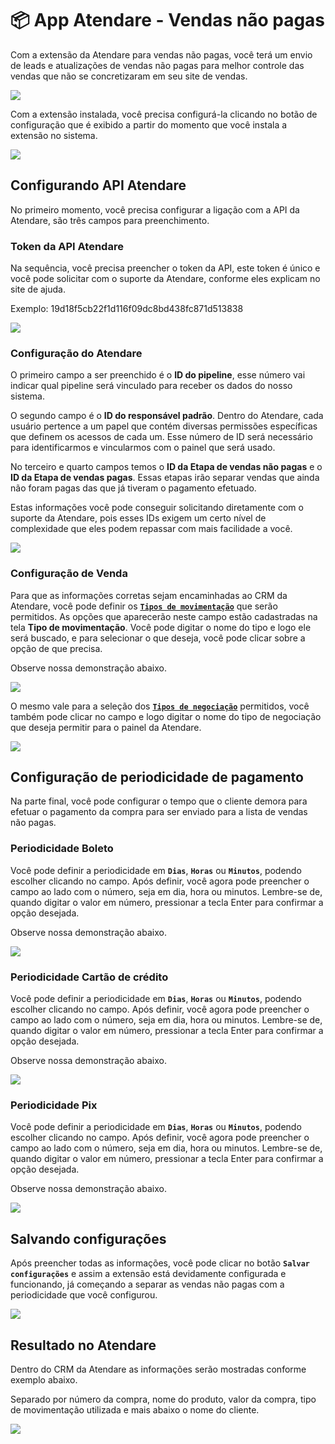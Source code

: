 # 📦 App Atendare - Vendas não pagas

Com a extensão da Atendare para vendas não pagas, você terá um envio de leads e atualizações de vendas não pagas para melhor controle das vendas que não se concretizaram em seu site de vendas.

![](/erp-v2/assets/marketplace/go_atendare_vendas_nao_pagas/tela_marketplace_go_atendare_vendas_nao_pagas_inicio.png)

Com a extensão instalada, você precisa configurá-la clicando no botão de configuração que é exibido a partir do momento que você instala a extensão no sistema.

![](/erp-v2/assets/marketplace/go_atendare_vendas_nao_pagas/tela_marketplace_go_atendare_vendas_nao_pagas_btn_config.png)

## Configurando API Atendare

No primeiro momento, você precisa configurar a ligação com a API da Atendare, são três campos para preenchimento.

### Token da API Atendare

Na sequência, você precisa preencher o token da API, este token é único e você pode solicitar com o suporte da Atendare, conforme eles explicam no site de ajuda. 

Exemplo: 19d18f5cb22f1d116f09dc8bd438fc871d513838

![](/erp-v2/assets/marketplace/go_atendare_vendas_nao_pagas/tela_marketplace_go_atendare_vendas_nao_pagas_token_api.png)

### Configuração do Atendare

O primeiro campo a ser preenchido é o **ID do pipeline**, esse número vai indicar qual pipeline será vinculado para receber os dados do nosso sistema.

O segundo campo é o **ID do responsável padrão**. Dentro do Atendare, cada usuário pertence a um papel que contém diversas permissões específicas que definem os acessos de cada um. Esse número de ID será necessário para identificarmos e vincularmos com o painel que será usado.

No terceiro e quarto campos temos o **ID da Etapa de vendas não pagas** e o **ID da Etapa de vendas pagas**. Essas etapas irão separar vendas que ainda não foram pagas das que já tiveram o pagamento efetuado. 

Estas informações você pode conseguir solicitando diretamente com o suporte da Atendare, pois esses IDs exigem um certo nível de complexidade que eles podem repassar com mais facilidade a você.

![](/erp-v2/assets/marketplace/go_atendare_vendas_nao_pagas/tela_marketplace_go_atendare_vendas_nao_pagas_config_atendare.png)

### Configuração de Venda

Para que as informações corretas sejam encaminhadas ao CRM da Atendare, você pode definir os [**`Tipos de movimentação`**](/erp-v2/funcionalidades/parametrizacoes/tipo_movimentacao.md) que serão permitidos. As opções que aparecerão neste campo estão cadastradas na tela **Tipo de movimentação**. Você pode digitar o nome do tipo e logo ele será buscado, e para selecionar o que deseja, você pode clicar sobre a opção de que precisa.

Observe nossa demonstração abaixo.

![](/erp-v2/assets/marketplace/go_atendare_vendas_nao_pagas/tela_marketplace_go_atendare_vendas_nao_pagas_config_venda_tipo_movimentacao.gif)

O mesmo vale para a seleção dos [**`Tipos de negociação`**](/erp-v2/funcionalidades/financeiro/tipos_negociacao.md) permitidos, você também pode clicar no campo e logo digitar o nome do tipo de negociação que deseja permitir para o painel da Atendare.

![](/erp-v2/assets/marketplace/go_atendare_vendas_nao_pagas/tela_marketplace_go_atendare_vendas_nao_pagas_config_venda_tipo_negociacao.gif)

## Configuração de periodicidade de pagamento

Na parte final, você pode configurar o tempo que o cliente demora para efetuar o pagamento da compra para ser enviado para a lista de vendas não pagas.

### Periodicidade Boleto

Você pode definir a periodicidade  em **`Dias`**, **`Horas`** ou **`Minutos`**, podendo escolher clicando no campo. Após definir, você agora pode preencher o campo ao lado com o número, seja em dia, hora ou minutos. Lembre-se de, quando digitar o valor em número, pressionar a tecla Enter para confirmar a opção desejada.

Observe nossa demonstração abaixo.

![](/erp-v2/assets/marketplace/go_atendare_vendas_nao_pagas/tela_marketplace_go_atendare_vendas_nao_pagas_config_boleto.gif)

### Periodicidade Cartão de crédito

Você pode definir a periodicidade  em **`Dias`**, **`Horas`** ou **`Minutos`**, podendo escolher clicando no campo. Após definir, você agora pode preencher o campo ao lado com o número, seja em dia, hora ou minutos. Lembre-se de, quando digitar o valor em número, pressionar a tecla Enter para confirmar a opção desejada.

Observe nossa demonstração abaixo.

![](/erp-v2/assets/marketplace/go_atendare_vendas_nao_pagas/tela_marketplace_go_atendare_vendas_nao_pagas_config_cartao.gif)

### Periodicidade Pix

Você pode definir a periodicidade  em **`Dias`**, **`Horas`** ou **`Minutos`**, podendo escolher clicando no campo. Após definir, você agora pode preencher o campo ao lado com o número, seja em dia, hora ou minutos. Lembre-se de, quando digitar o valor em número, pressionar a tecla Enter para confirmar a opção desejada.

Observe nossa demonstração abaixo.

![](/erp-v2/assets/marketplace/go_atendare_vendas_nao_pagas/tela_marketplace_go_atendare_vendas_nao_pagas_config_pix.gif)

## Salvando configurações 

Após preencher todas as informações, você pode clicar no botão **`Salvar configurações`** e assim a extensão está devidamente configurada e funcionando, já começando a separar as vendas não pagas com a periodicidade que você configurou.

![](/erp-v2/assets/marketplace/go_atendare_vendas_nao_pagas/tela_marketplace_go_atendare_vendas_nao_pagas_salvar.gif)

## Resultado no Atendare

Dentro do CRM da Atendare as informações serão mostradas conforme exemplo abaixo. 

Separado por número da compra, nome do produto, valor da compra, tipo de movimentação utilizada e mais abaixo o nome do cliente.

![](/erp-v2/assets/marketplace/go_atendare_vendas_nao_pagas/tela_marketplace_go_atendare_vendas_nao_pagas_atendare_exemplo.png)